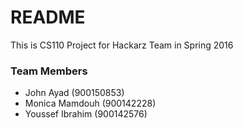 # README #

This is CS110 Project for Hackarz Team in Spring 2016

### Team Members ###

* John Ayad (900150853)
* Monica Mamdouh (900142228)
* Youssef Ibrahim (900142576)